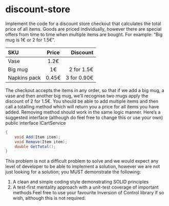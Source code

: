 # discount-store

Implement the code for a discount store checkout that calculates the total price of all items. 
Goods are priced individually, however there are special offers from time to time when multiple items are bought. 
For example: “Big mug is 1€ or 2 for 1.5€”.

|SKU | Price | Discount|
| :------------- | :----------: | -----------: |
| Vase	| 1.2€	| | 
| Big mug | 1€ | 2 for 1.5€ | 
| Napkins pack	| 0.45€ |	3 for 0.90€ | 

The checkout accepts the items in any order, so that if we add a big mug, a vase and then another big mug, we’ll recognise two mugs apply the discount of 2 for 1.5€.  You should be able to add multiple items and then call a totalling method which will return you a price for all items you have added. Removing method should work in the same logic manner.
Here’s a suggested interface (although do feel free to change this or use your own)
public interface ICartService
```c#
{
    void Add(Item item);
    void Remove(Item item);
    double GetTotal();
}
```
This problem is not a difficult problem to solve and we would expect any level of developer to be able to implement a solution, however we are not just looking for a solution; you MUST demonstrate the following:
1. A clean and simple coding style demonstrating SOLID principles
2. A test-first mentality approach with a unit-test coverage of important methods
Feel free to use your favourite Inversion of Control library if so wish, although this is not required.